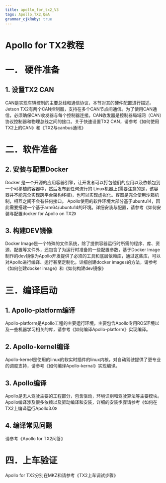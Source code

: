 ```yaml
---
title: apollo_for_tx2_V3
tags: Apollo,TX2,Q&A
grammar_cjkRuby: true
---
```

 
 # Apollo for TX2教程 #

# 一．	硬件准备
## 1.	设置TX2 CAN
CAN是实现车辆控制的主要总线和通信协议，本节对其的硬件配置进行描述。Jetson TX2有两个CAN控制器，支持在多个CAN节点间通信。为了使用CAN通信，必须确保CAN收发器与每个控制器连接。CAN收发器是控制器局域网（CAN）协议控制器和物理总线之间的接口。关于快速设置TX2 CAN，请参考《如何使用TX2上的CAN》和《TX2与canbus通讯》

# 二．软件准备 
## 2.	安装与配置Docker 
Docker 是一个开源的应用容器引擎，让开发者可以打包他们的应用以及依赖包到一个可移植的容器中，然后发布到任何流行的 Linux机器上(需要注意的是，该容器并不能完全实现跨平台架构移植)，也可以实现虚拟化。容器是完全使用沙箱机制，相互之间不会有任何接口。
 	Apollo使用的软件环境大部分基于ubuntu14，因此需要搭建一个基于arm64/ubuntu14的环境。详细安装与配置，请参考《如何安装与配置docker for Apollo on TX2》

## 3.	构建DEV镜像
Docker Image是一个特殊的文件系统，除了提供容器运行时所需的程序、库、资源、配置等文件外，还包含了为运行时准备的一些配置参数，基于Docker Image制作的dev镜像为Apollo开发提供了必须的工具和底层依赖库，通过这些库，可以对Apollo进行编译、运行甚至定制化。详细创建docker images的方法，请参考《如何创建docker image》和《如何构建dev镜像》

# 三．编译启动 
## 1.	Apollo-platform编译
Apollo-platform是Apollo工程的主要运行环境，主要包含Apollo专用ROS环境以及一些机器学习相关的库，请参考《如何编译Apollo-platform》实现编译。

## 2.	Apollo-kernel编译
Apollo-kernel是使用的linux的软实时插件的linux内核，对自动驾驶提供了更专业的调度支持，请参考《如何编译Apollo-kernal》实现编译。

## 3.	Apollo编译
Apollo是无人驾驶主要的工程部分，包含驱动，环境识别和驾驶算法等主要模块。
Apollo编译涉及很多依赖以及驱动编译和安装，详细的安装步骤请参考《如何在TX2上编译运行Apollo3.0》

## 4.	编译常见问题
请参考《Apollo for TX2问答》

# 四．上车验证 
Apollo for TX2分别在MKZ和请参考《TX2上车调试步骤》

